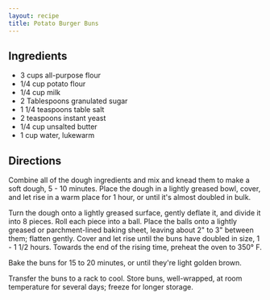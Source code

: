 ```yaml
---
layout: recipe
title: Potato Burger Buns
---
```


## Ingredients

* 3 cups all-purpose flour
* 1/4 cup potato flour
* 1/4 cup milk
* 2 Tablespoons granulated sugar
* 1 1/4 teaspoons table salt
* 2 teaspoons instant yeast
* 1/4 cup unsalted butter
* 1 cup water, lukewarm

## Directions

Combine all of the dough ingredients and mix and knead them to make a soft dough, 5 - 10 minutes. Place the dough in a lightly greased bowl, cover, and let rise in a warm place for 1 hour, or until it's almost doubled in bulk.

Turn the dough onto a lightly greased surface, gently deflate it, and divide it into 8 pieces. Roll each piece into a ball. Place the balls onto a lightly greased or parchment-lined baking sheet, leaving about 2" to 3" between them; flatten gently. Cover and let rise until the buns have doubled in size, 1 - 1 1/2 hours. Towards the end of the rising time, preheat the oven to 350° F.

Bake the buns for 15 to 20 minutes, or until they're light golden brown.

Transfer the buns to a rack to cool. Store buns, well-wrapped, at room temperature for several days; freeze for longer storage.
